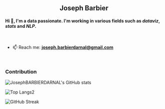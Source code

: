 <h2 align="center">Joseph Barbier</h1>
<h4 align="left">Hi 👋, I'm a data passionate. I'm working in various fields such as <b><i>dataviz</i></b>, <i>stats</i> and <i>NLP</i>.</h4>

<br>

- 📫 Reach me: **joseph.barbierdarnal@gmail.com** 

<br>
  
<h3>Contribution</h3>

![JosephBARBIERDARNAL's GitHub stats](https://github-readme-stats.vercel.app/api?username=JosephBARBIERDARNAL&show_icons=true&theme=dark)

![Top Langs2](https://github-readme-stats.vercel.app/api/top-langs/?username=JosephBARBIERDARNAL&hide=html,jupyter%20notebook&layout=compact&theme=dark)


![GitHub Streak](https://github-readme-streak-stats.herokuapp.com/?user=JosephBARBIERDARNAL&theme=dark)






 
